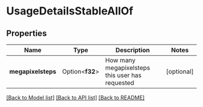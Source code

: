 # UsageDetailsStableAllOf

## Properties

Name | Type | Description | Notes
------------ | ------------- | ------------- | -------------
**megapixelsteps** | Option<**f32**> | How many megapixelsteps this user has requested | [optional]

[[Back to Model list]](../README.md#documentation-for-models) [[Back to API list]](../README.md#documentation-for-api-endpoints) [[Back to README]](../README.md)


